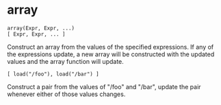 # array
```
array(Expr, Expr, ...)
[ Expr, Expr, ... ]
```

Construct an array from the values of the specified expressions. If
any of the expressions update, a new array will be constructed with
the updated values and the array function will update.

```
[ load("/foo"), load("/bar") ]
```

Construct a pair from the values of "/foo" and "/bar", update the pair
whenever either of those values changes.


